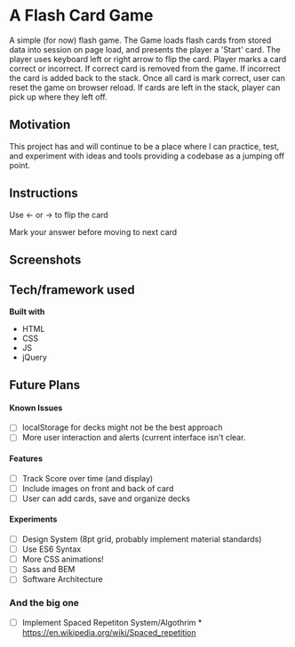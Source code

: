 
# A Flash Card Game

A simple (for now) flash game. The Game loads flash cards from stored data into session on page load, and presents the player a 'Start' card. The player uses keyboard left or right arrow to flip the card. Player marks a card correct or incorrect. If correct card is removed from the game. If incorrect the card is added back to the stack. Once all card is mark correct, user can reset the game on browser reload. If cards are left in the stack, player can pick up where they left off.

## Motivation

This project has and will continue to be a place where I can practice, test, and experiment with ideas and tools providing a codebase as a jumping off point. 

## Instructions 

Use ← or → to flip the card

Mark your answer before moving to next card

## Screenshots



## Tech/framework used

<b>Built with</b>
- HTML
- CSS
- JS
- jQuery

## Future Plans

#### Known Issues 

- [ ] localStorage for decks might not be the best approach 
- [ ] More user interaction and alerts (current interface isn't  clear. 

#### Features 
- [ ] Track Score over time (and display)
- [ ] Include images on front and back of card
- [ ] User can add cards, save and organize decks

#### Experiments
- [ ]  Design System (8pt grid, probably implement material standards)
- [ ]  Use ES6 Syntax 
- [ ]  More CSS animations!    
- [ ] Sass and BEM
- [ ] Software Architecture

### And the big one

- [ ] Implement Spaced Repetiton System/Algothrim 
      * https://en.wikipedia.org/wiki/Spaced_repetition
